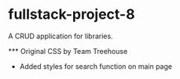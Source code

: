 # fullstack-project-8

A CRUD application for libraries.

*** Original CSS by Team Treehouse
 - Added styles for search function on main page